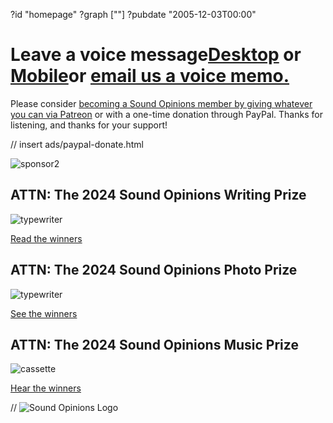 ?id "homepage"
?graph [""]
?pubdate "2005-12-03T00:00"
# Leave a voice message[**Desktop**](https://www.micdropp.com/studio/5febf006eba45/) or [**Mobile**](https://telbee.io/channel/dzx8hiug-yzyfuvgojbtog/)or [**email us a voice memo.**](mailto:interact@soundopinions.org)

Please consider [becoming a Sound Opinions member by giving whatever you can via Patreon](https://www.patreon.com/soundopinions?fan_landing=true) or with a one-time donation through PayPal. Thanks for listening, and thanks for your support!

// insert ads/paypal-donate.html

![sponsor2](https://static.soundopinions.org/images/2022/2.jpg)



## ATTN: The 2024 Sound Opinions Writing Prize

![typewriter](https://static.soundopinions.org/images/2022/typewriter.jpg)

[Read the winners](https://art19.com/shows/sound-opinions/episodes/323fe310-493f-4368-a770-bb873b4627e5)



## ATTN: The 2024 Sound Opinions Photo Prize

![typewriter](https://static.soundopinions.org/images/2022/typewriter.jpg)

[See the winners](https://art19.com/shows/sound-opinions/episodes/1173fc14-eafa-4f1c-9a17-bc00cb14caaa)



## ATTN: The 2024 Sound Opinions Music Prize

![cassette](https://static.soundopinions.org/images/2023/music.jpg)

[Hear the winners](https://art19.com/shows/sound-opinions/episodes/96a86b00-dba5-4f7b-a94a-07e432d64cc3)





// ![Sound Opinions Logo](https://static.soundopinions.org/images/2021/soundopinions_podcast_logo.jpeg)